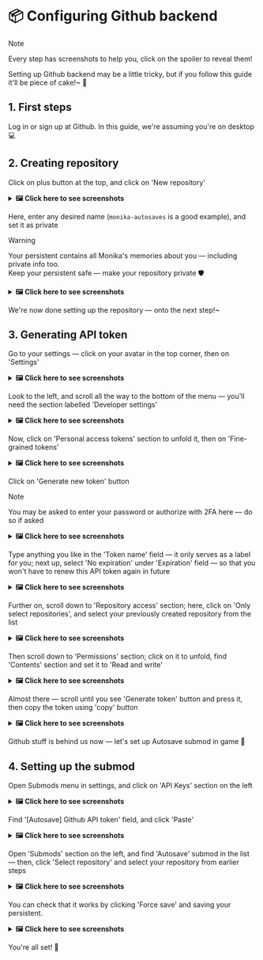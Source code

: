 # 📦 Configuring Github backend

> [!NOTE]
> Every step has screenshots to help you, click on the spoiler to reveal them!

Setting up Github backend may be a little tricky, but if you follow this guide it'll be
piece of cake!~ 🍰

## 1. First steps

Log in or sign up at Github. In this guide, we're assuming you're on desktop 💻

## 2. Creating repository

Click on plus button at the top, and click on 'New repository'

<details>
<summary><b>🖼️ Click here to see screenshots</b></summary>
<table><tr><td>

![Screenshot 1](../doc/ghsetup_repo_1.png)
![Screenshot 2](../doc/ghsetup_repo_2.png)

</td></tr></table>
</details>

Here, enter any desired name (`monika-autosaves` is a good example), and set it as private

> [!WARNING]
> Your persistent contains all Monika's memories about you &mdash; including private info too.<br>
> Keep your persistent safe &mdash; make your repository private 🛡️

<details>
<summary><b>🖼️ Click here to see screenshots</b></summary>
<table><tr><td>

![Screenshot 1](../doc/ghsetup_repo_3.png)

</td></tr></table>
</details>

We're now done setting up the repository &mdash; onto the next step!~

## 3. Generating API token

Go to your settings &mdash; click on your avatar in the top corner, then on 'Settings'

<details>
<summary><b>🖼️ Click here to see screenshots</b></summary>
<table><tr><td>

![Screenshot 1](../doc/ghsetup_token_1.png)
![Screenshot 2](../doc/ghsetup_token_2.png)

</td></tr></table>
</details>

Look to the left, and scroll all the way to the bottom of the menu &mdash; you'll need
the section labelled 'Developer settings'

<details>
<summary><b>🖼️ Click here to see screenshots</b></summary>
<table><tr><td>

![Screenshot 1](../doc/ghsetup_token_3.png)

</td></tr></table>
</details>

Now, click on 'Personal access tokens' section to unfold it, then on 'Fine-grained tokens'

<details>
<summary><b>🖼️ Click here to see screenshots</b></summary>
<table><tr><td>

![Screenshot 1](../doc/ghsetup_token_4.png)
![Screenshot 2](../doc/ghsetup_token_5.png)

</td></tr></table>
</details>

Click on 'Generate new token' button

> [!NOTE]
> You may be asked to enter your password or authorize with 2FA here &mdash; do so if asked

<details>
<summary><b>🖼️ Click here to see screenshots</b></summary>
<table><tr><td>

![Screenshot 1](../doc/ghsetup_token_6.png)

</td></tr></table>
</details>

Type anything you like in the 'Token name' field &mdash; it only serves as a label for you;
next up, select 'No expiration' under 'Expiration' field &mdash; so that you won't have to
renew this API token again in future

<details>
<summary><b>🖼️ Click here to see screenshots</b></summary>
<table><tr><td>

![Screenshot 1](../doc/ghsetup_token_7.png)

</td></tr></table>
</details>

Further on, scroll down to 'Repository access' section; here, click on 'Only select repositories', and select your previously created repository from the list

<details>
<summary><b>🖼️ Click here to see screenshots</b></summary>
<table><tr><td>

![Screenshot 1](../doc/ghsetup_token_8.png)
![Screenshot 2](../doc/ghsetup_token_9.png)

</td></tr></table>
</details>

Then scroll down to 'Permissions' section; click on it to unfold, find
'Contents' section and set it to 'Read and write'

<details>
<summary><b>🖼️ Click here to see screenshots</b></summary>
<table><tr><td>

![Screenshot 1](../doc/ghsetup_token_10.png)
![Screenshot 2](../doc/ghsetup_token_11.png)
![Screenshot 3](../doc/ghsetup_token_12.png)

</td></tr></table>
</details>

Almost there &mdash; scroll until you see 'Generate token' button and press it, then copy the token using 'copy' button

<details>
<summary><b>🖼️ Click here to see screenshots</b></summary>
<table><tr><td>

![Screenshot 1](../doc/ghsetup_token_13.png)
![Screenshot 2](../doc/ghsetup_token_14.png)

</td></tr></table>
</details>

Github stuff is behind us now &mdash; let's set up Autosave submod in game 🎉

## 4. Setting up the submod

Open Submods menu in settings, and click on 'API Keys' section on the left

<details>
<summary><b>🖼️ Click here to see screenshots</b></summary>
<table><tr><td>

![Screenshot 1](../doc/ghsetup_mas_1.png)

</td></tr></table>
</details>

Find '\[Autosave\] Github API token' field, and click 'Paste'

<details>
<summary><b>🖼️ Click here to see screenshots</b></summary>
<table><tr><td>

![Screenshot 1](../doc/ghsetup_mas_2.png)
![Screenshot 1](../doc/ghsetup_mas_3.png)

</td></tr></table>
</details>

Open 'Submods' section on the left, and find 'Autosave' submod in the list &mdash; then, click 'Select repository' and select your repository from earlier steps
<details>
<summary><b>🖼️ Click here to see screenshots</b></summary>
<table><tr><td>

![Screenshot 1](../doc/ghsetup_mas_4.png)
![Screenshot 2](../doc/ghsetup_mas_5.png)

</td></tr></table>
</details>

You can check that it works by clicking 'Force save'
and saving your persistent.

<details>
<summary><b>🖼️ Click here to see screenshots</b></summary>
<table><tr><td>

![Screenshot 1](../doc/ghsetup_mas_6.png)
![Screenshot 2](../doc/ghsetup_mas_7.png)

</td></tr></table>
</details>

You're all set! 🥳
